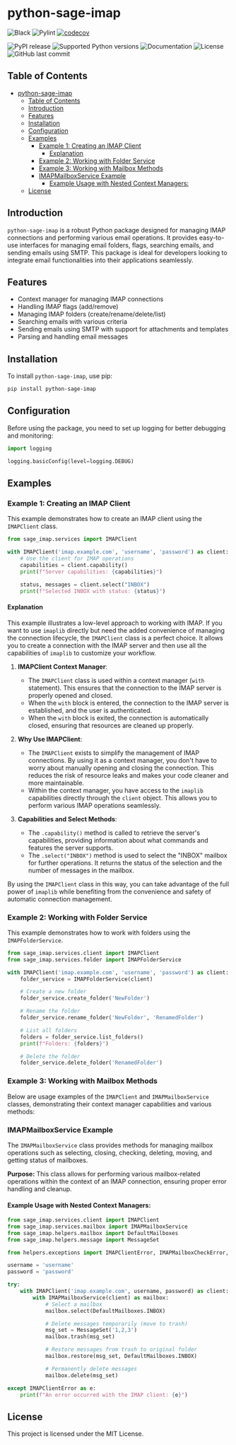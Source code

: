# python-sage-imap


![Black](https://img.shields.io/badge/code%20style-black-000000.svg)
![Pylint](https://img.shields.io/badge/pylint-9-brightgreen)
[![codecov](https://codecov.io/gh/sageteamorg/python-sage-imap/graph/badge.svg?token=I10LGK910X)](https://codecov.io/gh/sageteamorg/python-sage-imap)

![PyPI release](https://img.shields.io/pypi/v/python-sage-imap "python-sage-imap")
![Supported Python versions](https://img.shields.io/pypi/pyversions/python-sage-imap "python-sage-imap")
![Documentation](https://img.shields.io/readthedocs/python-sage-imap "python-sage-imap")
![License](https://img.shields.io/badge/license-MIT-red)
![GitHub last commit](https://img.shields.io/github/last-commit/sageteamorg/python-sage-imap)


## Table of Contents
- [python-sage-imap](#python-sage-imap)
  - [Table of Contents](#table-of-contents)
  - [Introduction](#introduction)
  - [Features](#features)
  - [Installation](#installation)
  - [Configuration](#configuration)
  - [Examples](#examples)
    - [Example 1: Creating an IMAP Client](#example-1-creating-an-imap-client)
      - [Explanation](#explanation)
    - [Example 2: Working with Folder Service](#example-2-working-with-folder-service)
    - [Example 3: Working with Mailbox Methods](#example-3-working-with-mailbox-methods)
    - [IMAPMailboxService Example](#imapmailboxservice-example)
      - [Example Usage with Nested Context Managers:](#example-usage-with-nested-context-managers)
  - [License](#license)

## Introduction
`python-sage-imap` is a robust Python package designed for managing IMAP connections and performing various email operations. It provides easy-to-use interfaces for managing email folders, flags, searching emails, and sending emails using SMTP. This package is ideal for developers looking to integrate email functionalities into their applications seamlessly.

## Features
- Context manager for managing IMAP connections
- Handling IMAP flags (add/remove)
- Managing IMAP folders (create/rename/delete/list)
- Searching emails with various criteria
- Sending emails using SMTP with support for attachments and templates
- Parsing and handling email messages

## Installation
To install `python-sage-imap`, use pip:
```bash
pip install python-sage-imap
```

## Configuration
Before using the package, you need to set up logging for better debugging and monitoring:
```python
import logging

logging.basicConfig(level=logging.DEBUG)
```

## Examples

### Example 1: Creating an IMAP Client

This example demonstrates how to create an IMAP client using the `IMAPClient` class.

```python
from sage_imap.services import IMAPClient

with IMAPClient('imap.example.com', 'username', 'password') as client:
    # Use the client for IMAP operations
    capabilities = client.capability()
    print(f"Server capabilities: {capabilities}")

    status, messages = client.select("INBOX")
    print(f"Selected INBOX with status: {status}")
```

#### Explanation

This example illustrates a low-level approach to working with IMAP. If you want to use `imaplib` directly but need the added convenience of managing the connection lifecycle, the `IMAPClient` class is a perfect choice. It allows you to create a connection with the IMAP server and then use all the capabilities of `imaplib` to customize your workflow.

1. **IMAPClient Context Manager**:
   - The `IMAPClient` class is used within a context manager (`with` statement). This ensures that the connection to the IMAP server is properly opened and closed.
   - When the `with` block is entered, the connection to the IMAP server is established, and the user is authenticated.
   - When the `with` block is exited, the connection is automatically closed, ensuring that resources are cleaned up properly.

2. **Why Use IMAPClient**:
   - The `IMAPClient` exists to simplify the management of IMAP connections. By using it as a context manager, you don't have to worry about manually opening and closing the connection. This reduces the risk of resource leaks and makes your code cleaner and more maintainable.
   - Within the context manager, you have access to the `imaplib` capabilities directly through the `client` object. This allows you to perform various IMAP operations seamlessly.

3. **Capabilities and Select Methods**:
   - The `.capability()` method is called to retrieve the server's capabilities, providing information about what commands and features the server supports.
   - The `.select("INBOX")` method is used to select the "INBOX" mailbox for further operations. It returns the status of the selection and the number of messages in the mailbox.

By using the `IMAPClient` class in this way, you can take advantage of the full power of `imaplib` while benefiting from the convenience and safety of automatic connection management.


### Example 2: Working with Folder Service
This example demonstrates how to work with folders using the `IMAPFolderService`.

```python
from sage_imap.services.client import IMAPClient
from sage_imap.services.folder import IMAPFolderService

with IMAPClient('imap.example.com', 'username', 'password') as client:
    folder_service = IMAPFolderService(client)

    # Create a new folder
    folder_service.create_folder('NewFolder')

    # Rename the folder
    folder_service.rename_folder('NewFolder', 'RenamedFolder')

    # List all folders
    folders = folder_service.list_folders()
    print(f"Folders: {folders}")

    # Delete the folder
    folder_service.delete_folder('RenamedFolder')
```

### Example 3: Working with Mailbox Methods

Below are usage examples of the `IMAPClient` and `IMAPMailboxService` classes, demonstrating their context manager capabilities and various methods:

### IMAPMailboxService Example

The `IMAPMailboxService` class provides methods for managing mailbox operations such as selecting, closing, checking, deleting, moving, and getting status of mailboxes.

**Purpose:** This class allows for performing various mailbox-related operations within the context of an IMAP connection, ensuring proper error handling and cleanup.

#### Example Usage with Nested Context Managers:

```python
from sage_imap.services.client import IMAPClient
from sage_imap.services.mailbox import IMAPMailboxService
from sage_imap.helpers.mailbox import DefaultMailboxes
from sage_imap.helpers.message import MessageSet

from helpers.exceptions import IMAPClientError, IMAPMailboxCheckError, IMAPMailboxClosureError

username = 'username'
password = 'password'

try:
    with IMAPClient('imap.example.com', username, password) as client:
        with IMAPMailboxService(client) as mailbox:
            # Select a mailbox
            mailbox.select(DefaultMailboxes.INBOX)

            # Delete messages temporarily (move to trash)
            msg_set = MessageSet('1,2,3')
            mailbox.trash(msg_set)

            # Restore messages from trash to original folder
            mailbox.restore(msg_set, DefaultMailboxes.INBOX)

            # Permanently delete messages
            mailbox.delete(msg_set)

except IMAPClientError as e:
    print(f"An error occurred with the IMAP client: {e}")
```

## License
This project is licensed under the MIT License.
